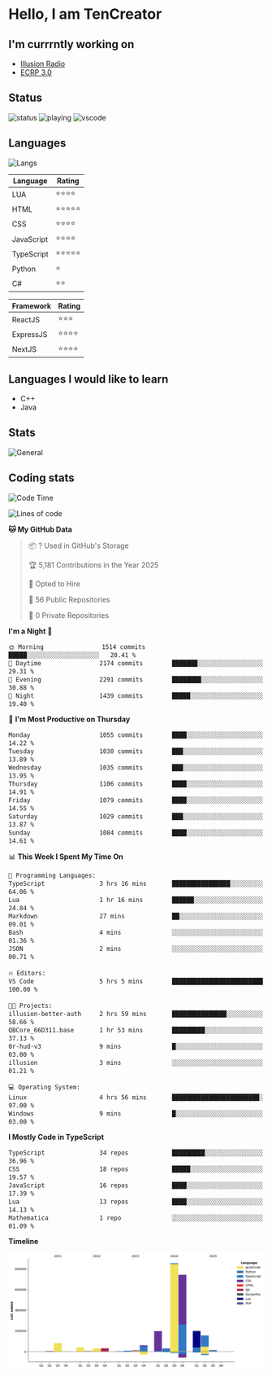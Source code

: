 # Hello, I am TenCreator

## I'm currrntly working on
- [Illusion Radio](https://illusionradio.co.uk/)
- [ECRP 3.0](http://github.com/Emerald-Coast-Roleplay/)

## Status
![status](https://api.statusbadges.me/badge/status/518334475038359555?simple=true&style=for-the-badge)
![playing](https://api.statusbadges.me/badge/playing/518334475038359555?style=for-the-badge)
![vscode](https://api.statusbadges.me/badge/vscode/518334475038359555?style=for-the-badge)

## Languages
![Langs](https://github-readme-stats.vercel.app/api/top-langs/?username=tencreator&layout=compact&theme=radical)


|Language|Rating|
|--------|------|
|LUA|⭐️⭐️⭐️⭐️|
|HTML|⭐️⭐️⭐️⭐️⭐️|
|CSS|⭐️⭐️⭐️⭐️|
|JavaScript|⭐️⭐️⭐️⭐️|
|TypeScript|⭐️⭐️⭐️⭐️⭐️|
|Python|⭐️|
|C#|⭐️⭐️ |

|Framework|Rating|
|--------|------|
|ReactJS|⭐️⭐️⭐|
|ExpressJS|⭐️⭐️⭐️⭐️|
|NextJS|⭐️⭐️⭐⭐️|

## Languages I would like to learn
- C++
- Java

## Stats
![General](https://github-readme-stats.vercel.app/api?username=tencreator&show_icons=true&theme=radical)

## Coding stats

<!--START_SECTION:waka-->
![Code Time](http://img.shields.io/badge/Code%20Time-675%20hrs%2040%20mins-blue)

![Lines of code](https://img.shields.io/badge/From%20Hello%20World%20I%27ve%20Written-2.5%20million%20lines%20of%20code-blue)

**🐱 My GitHub Data** 

> 📦 ? Used in GitHub's Storage 
 > 
> 🏆 5,181 Contributions in the Year 2025
 > 
> 💼 Opted to Hire
 > 
> 📜 56 Public Repositories 
 > 
> 🔑 0 Private Repositories 
 > 
**I'm a Night 🦉** 

```text
🌞 Morning                1514 commits        █████░░░░░░░░░░░░░░░░░░░░   20.41 % 
🌆 Daytime                2174 commits        ███████░░░░░░░░░░░░░░░░░░   29.31 % 
🌃 Evening                2291 commits        ████████░░░░░░░░░░░░░░░░░   30.88 % 
🌙 Night                  1439 commits        █████░░░░░░░░░░░░░░░░░░░░   19.40 % 
```
📅 **I'm Most Productive on Thursday** 

```text
Monday                   1055 commits        ████░░░░░░░░░░░░░░░░░░░░░   14.22 % 
Tuesday                  1030 commits        ███░░░░░░░░░░░░░░░░░░░░░░   13.89 % 
Wednesday                1035 commits        ███░░░░░░░░░░░░░░░░░░░░░░   13.95 % 
Thursday                 1106 commits        ████░░░░░░░░░░░░░░░░░░░░░   14.91 % 
Friday                   1079 commits        ████░░░░░░░░░░░░░░░░░░░░░   14.55 % 
Saturday                 1029 commits        ███░░░░░░░░░░░░░░░░░░░░░░   13.87 % 
Sunday                   1084 commits        ████░░░░░░░░░░░░░░░░░░░░░   14.61 % 
```


📊 **This Week I Spent My Time On** 

```text
💬 Programming Languages: 
TypeScript               3 hrs 16 mins       ████████████████░░░░░░░░░   64.06 % 
Lua                      1 hr 16 mins        ██████░░░░░░░░░░░░░░░░░░░   24.84 % 
Markdown                 27 mins             ██░░░░░░░░░░░░░░░░░░░░░░░   09.01 % 
Bash                     4 mins              ░░░░░░░░░░░░░░░░░░░░░░░░░   01.36 % 
JSON                     2 mins              ░░░░░░░░░░░░░░░░░░░░░░░░░   00.71 % 

🔥 Editors: 
VS Code                  5 hrs 5 mins        █████████████████████████   100.00 % 

🐱‍💻 Projects: 
illusion-better-auth     2 hrs 59 mins       ███████████████░░░░░░░░░░   58.66 % 
QBCore_66D311.base       1 hr 53 mins        █████████░░░░░░░░░░░░░░░░   37.13 % 
0r-hud-v3                9 mins              █░░░░░░░░░░░░░░░░░░░░░░░░   03.00 % 
illusion                 3 mins              ░░░░░░░░░░░░░░░░░░░░░░░░░   01.21 % 

💻 Operating System: 
Linux                    4 hrs 56 mins       ████████████████████████░   97.00 % 
Windows                  9 mins              █░░░░░░░░░░░░░░░░░░░░░░░░   03.00 % 
```

**I Mostly Code in TypeScript** 

```text
TypeScript               34 repos            █████████░░░░░░░░░░░░░░░░   36.96 % 
CSS                      18 repos            █████░░░░░░░░░░░░░░░░░░░░   19.57 % 
JavaScript               16 repos            ████░░░░░░░░░░░░░░░░░░░░░   17.39 % 
Lua                      13 repos            ████░░░░░░░░░░░░░░░░░░░░░   14.13 % 
Mathematica              1 repo              ░░░░░░░░░░░░░░░░░░░░░░░░░   01.09 % 
```



**Timeline**

![Lines of Code chart](https://raw.githubusercontent.com/tencreator/tencreator/main/assets/bar_graph.png)


<!--END_SECTION:waka-->
